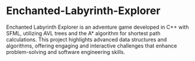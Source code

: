 # Enchanted-Labyrinth-Explorer
Enchanted Labyrinth Explorer is an adventure game developed in C++ with SFML, utilizing AVL trees and the A* algorithm for shortest path calculations. This project highlights advanced data structures and algorithms, offering engaging and interactive challenges that enhance problem-solving and software engineering skills.
